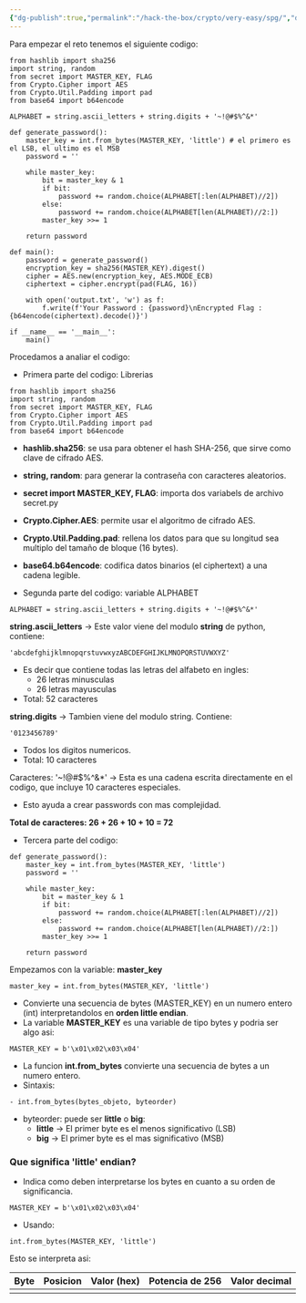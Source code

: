 ```yaml
---
{"dg-publish":true,"permalink":"/hack-the-box/crypto/very-easy/spg/","dgPassFrontmatter":true}
---
```


Para empezar el reto tenemos el siguiente codigo:

```
from hashlib import sha256
import string, random
from secret import MASTER_KEY, FLAG
from Crypto.Cipher import AES
from Crypto.Util.Padding import pad
from base64 import b64encode

ALPHABET = string.ascii_letters + string.digits + '~!@#$%^&*'

def generate_password():
    master_key = int.from_bytes(MASTER_KEY, 'little') # el primero es el LSB, el ultimo es el MSB
    password = ''

    while master_key:
        bit = master_key & 1
        if bit:
            password += random.choice(ALPHABET[:len(ALPHABET)//2])
        else:
            password += random.choice(ALPHABET[len(ALPHABET)//2:])
        master_key >>= 1

    return password

def main():
    password = generate_password()
    encryption_key = sha256(MASTER_KEY).digest()
    cipher = AES.new(encryption_key, AES.MODE_ECB)
    ciphertext = cipher.encrypt(pad(FLAG, 16))

    with open('output.txt', 'w') as f:
        f.write(f'Your Password : {password}\nEncrypted Flag : {b64encode(ciphertext).decode()}')

if __name__ == '__main__':
    main()
```

Procedamos a analiar el codigo:

- Primera parte del codigo: Librerias
```
from hashlib import sha256
import string, random
from secret import MASTER_KEY, FLAG
from Crypto.Cipher import AES
from Crypto.Util.Padding import pad
from base64 import b64encode
```

- **hashlib.sha256**: se usa para obtener el hash SHA-256, que sirve como clave de cifrado AES.
- **string, random**: para generar la contraseña con caracteres aleatorios.
- **secret import MASTER_KEY, FLAG**: importa dos variabels de archivo secret.py
- **Crypto.Cipher.AES**: permite usar el algoritmo de cifrado AES.
- **Crypto.Util.Padding.pad**: rellena los datos para que su longitud sea multiplo del tamaño de bloque (16 bytes).
- **base64.b64encode**: codifica datos binarios (el ciphertext) a una cadena legible.

- Segunda parte del codigo: variable ALPHABET
```
ALPHABET = string.ascii_letters + string.digits + '~!@#$%^&*'
```

**string.ascii_letters** -> Este valor viene del modulo **string** de python, contiene:
```
'abcdefghijklmnopqrstuvwxyzABCDEFGHIJKLMNOPQRSTUVWXYZ'
```
- Es decir que contiene todas las letras del alfabeto en ingles:
	- 26 letras minusculas
	- 26 letras mayusculas
- Total: 52 caracteres

**string.digits** -> Tambien viene del modulo string. Contiene:
```
'0123456789'
```
- Todos los digitos numericos.
- Total: 10 caracteres

Caracteres: '~!@#$%^&*' -> Esta es una cadena escrita directamente en el codigo, que incluye 10 caracteres especiales.

- Esto ayuda a crear passwords con mas complejidad.

**Total de caracteres: 26 + 26 + 10 + 10 = 72**

- Tercera parte del codigo:
```
def generate_password():
    master_key = int.from_bytes(MASTER_KEY, 'little')
    password = ''

    while master_key:
        bit = master_key & 1
        if bit:
            password += random.choice(ALPHABET[:len(ALPHABET)//2])
        else:
            password += random.choice(ALPHABET[len(ALPHABET)//2:])
        master_key >>= 1

    return password
```

Empezamos con la variable: **master_key**

```
master_key = int.from_bytes(MASTER_KEY, 'little')
```

- Convierte una secuencia de bytes (MASTER_KEY) en un numero entero (int) interpretandolos en **orden little endian**.
- La variable **MASTER_KEY** es una variable de tipo bytes y podria ser algo asi:
```
MASTER_KEY = b'\x01\x02\x03\x04'
```
- La funcion **int.from_bytes** convierte una secuencia de bytes a un numero entero.
- Sintaxis:
```
- int.from_bytes(bytes_objeto, byteorder)
```
- byteorder: puede ser **little** o **big**:
	- **little** -> El primer byte es el menos significativo (LSB)
	- **big** -> El primer byte es el mas significativo (MSB)

### Que significa 'little' endian?

- Indica como deben interpretarse los bytes en cuanto a su orden de significancia.
```
MASTER_KEY = b'\x01\x02\x03\x04'
```

- Usando:
```
int.from_bytes(MASTER_KEY, 'little')
```

Esto se interpreta asi:


| Byte | Posicion | Valor (hex) | Potencia de 256 | Valor decimal |
| ---- | -------- | ----------- | --------------- | ------------- |
|      |          |             |                 |               |
